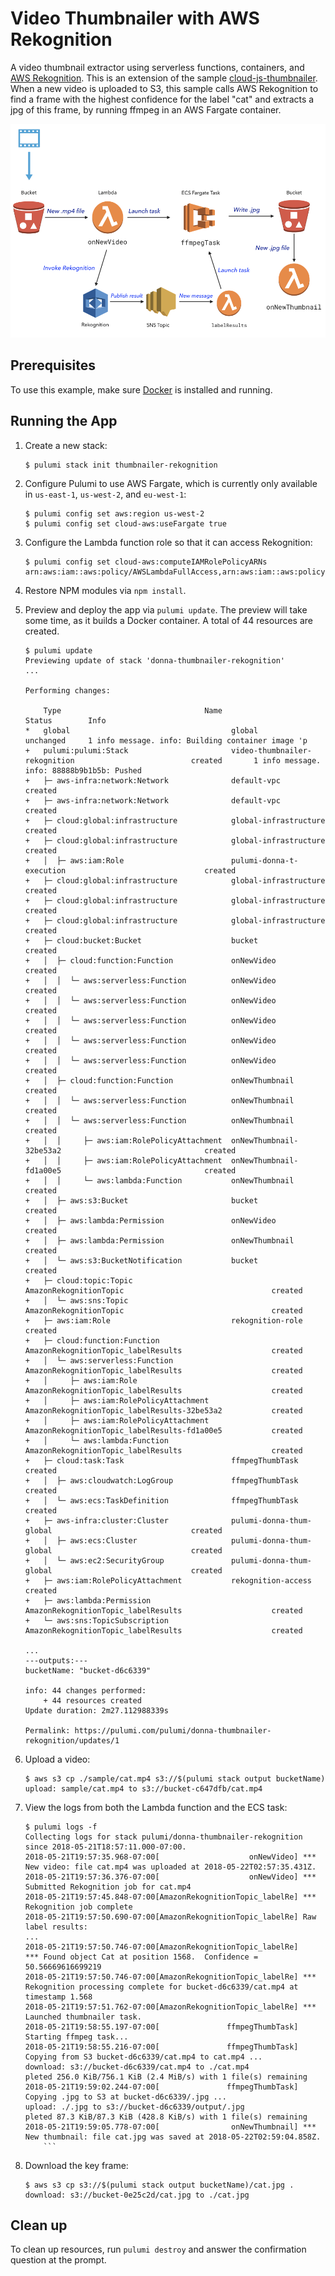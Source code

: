 # Video Thumbnailer with AWS Rekognition

A video thumbnail extractor using serverless functions, containers, and [AWS Rekognition](https://aws.amazon.com/rekognition/). This is an extension of the sample [cloud-js-thumbnailer](../cloud-js-thumbnailer). When a new video is uploaded to S3, this sample calls AWS Rekognition to find a frame with the highest confidence for the label "cat" and extracts a jpg of this frame, by running ffmpeg in an AWS Fargate container.

![When a new video is uploaded, extract a thumbnail using AWS Rekognition](thumbnailer-rekognition-diagram.png)

## Prerequisites

To use this example, make sure [Docker](https://docs.docker.com/engine/installation/) is installed and running.

## Running the App

1.  Create a new stack:

    ```
    $ pulumi stack init thumbnailer-rekognition
    ```

1.  Configure Pulumi to use AWS Fargate, which is currently only available in `us-east-1`, `us-west-2`, and `eu-west-1`:

    ```
    $ pulumi config set aws:region us-west-2
    $ pulumi config set cloud-aws:useFargate true
    ```

1.  Configure the Lambda function role so that it can access Rekognition:

    ```
    $ pulumi config set cloud-aws:computeIAMRolePolicyARNs arn:aws:iam::aws:policy/AWSLambdaFullAccess,arn:aws:iam::aws:policy/AmazonEC2ContainerServiceFullAccess,arn:aws:iam::aws:policy/AmazonRekognitionFullAccess
    ```

1.  Restore NPM modules via `npm install`.

1.  Preview and deploy the app via `pulumi update`. The preview will take some time, as it builds a Docker container. A total of 44 resources are created.

    ```
    $ pulumi update
    Previewing update of stack 'donna-thumbnailer-rekognition'
    ...

    Performing changes:

        Type                                Name                                                         Status        Info
    *   global                                    global                                                 unchanged     1 info message. info: Building container image 'p
    +   pulumi:pulumi:Stack                       video-thumbnailer-rekognition                          created       1 info message. info: 88888b9b1b5b: Pushed
    +   ├─ aws-infra:network:Network              default-vpc                                            created
    +   ├─ aws-infra:network:Network              default-vpc                                            created
    +   ├─ cloud:global:infrastructure            global-infrastructure                                  created
    +   ├─ cloud:global:infrastructure            global-infrastructure                                  created
    +   │  ├─ aws:iam:Role                        pulumi-donna-t-execution                               created
    +   ├─ cloud:global:infrastructure            global-infrastructure                                  created
    +   ├─ cloud:global:infrastructure            global-infrastructure                                  created
    +   ├─ cloud:global:infrastructure            global-infrastructure                                  created
    +   ├─ cloud:bucket:Bucket                    bucket                                                 created
    +   │  ├─ cloud:function:Function             onNewVideo                                             created
    +   │  │  └─ aws:serverless:Function          onNewVideo                                             created
    +   │  │  └─ aws:serverless:Function          onNewVideo                                             created
    +   │  │  └─ aws:serverless:Function          onNewVideo                                             created
    +   │  │  └─ aws:serverless:Function          onNewVideo                                             created
    +   │  │  └─ aws:serverless:Function          onNewVideo                                             created
    +   │  ├─ cloud:function:Function             onNewThumbnail                                         created
    +   │  │  └─ aws:serverless:Function          onNewThumbnail                                         created
    +   │  │  └─ aws:serverless:Function          onNewThumbnail                                         created
    +   │  │     ├─ aws:iam:RolePolicyAttachment  onNewThumbnail-32be53a2                                created
    +   │  │     ├─ aws:iam:RolePolicyAttachment  onNewThumbnail-fd1a00e5                                created
    +   │  │     └─ aws:lambda:Function           onNewThumbnail                                         created
    +   │  ├─ aws:s3:Bucket                       bucket                                                 created
    +   │  ├─ aws:lambda:Permission               onNewVideo                                             created
    +   │  ├─ aws:lambda:Permission               onNewThumbnail                                         created
    +   │  └─ aws:s3:BucketNotification           bucket                                                 created
    +   ├─ cloud:topic:Topic                      AmazonRekognitionTopic                                 created
    +   │  └─ aws:sns:Topic                       AmazonRekognitionTopic                                 created
    +   ├─ aws:iam:Role                           rekognition-role                                       created
    +   ├─ cloud:function:Function                AmazonRekognitionTopic_labelResults                    created
    +   │  └─ aws:serverless:Function             AmazonRekognitionTopic_labelResults                    created
    +   │     ├─ aws:iam:Role                     AmazonRekognitionTopic_labelResults                    created
    +   │     ├─ aws:iam:RolePolicyAttachment     AmazonRekognitionTopic_labelResults-32be53a2           created
    +   │     ├─ aws:iam:RolePolicyAttachment     AmazonRekognitionTopic_labelResults-fd1a00e5           created
    +   │     └─ aws:lambda:Function              AmazonRekognitionTopic_labelResults                    created
    +   ├─ cloud:task:Task                        ffmpegThumbTask                                        created
    +   │  ├─ aws:cloudwatch:LogGroup             ffmpegThumbTask                                        created
    +   │  └─ aws:ecs:TaskDefinition              ffmpegThumbTask                                        created
    +   ├─ aws-infra:cluster:Cluster              pulumi-donna-thum-global                               created
    +   │  ├─ aws:ecs:Cluster                     pulumi-donna-thum-global                               created
    +   │  └─ aws:ec2:SecurityGroup               pulumi-donna-thum-global                               created
    +   ├─ aws:iam:RolePolicyAttachment           rekognition-access                                     created
    +   ├─ aws:lambda:Permission                  AmazonRekognitionTopic_labelResults                    created
    +   └─ aws:sns:TopicSubscription              AmazonRekognitionTopic_labelResults                    created

    ...
    ---outputs:---
    bucketName: "bucket-d6c6339"

    info: 44 changes performed:
        + 44 resources created
    Update duration: 2m27.112988339s

    Permalink: https://pulumi.com/pulumi/donna-thumbnailer-rekognition/updates/1
    ```

1.  Upload a video:

    ```
    $ aws s3 cp ./sample/cat.mp4 s3://$(pulumi stack output bucketName)
    upload: sample/cat.mp4 to s3://bucket-c647dfb/cat.mp4
    ```

1.  View the logs from both the Lambda function and the ECS task:

    ```
    $ pulumi logs -f
    Collecting logs for stack pulumi/donna-thumbnailer-rekognition since 2018-05-21T18:57:11.000-07:00.
    2018-05-21T19:57:35.968-07:00[                    onNewVideo] *** New video: file cat.mp4 was uploaded at 2018-05-22T02:57:35.431Z.
    2018-05-21T19:57:36.376-07:00[                    onNewVideo] *** Submitted Rekognition job for cat.mp4
    2018-05-21T19:57:45.848-07:00[AmazonRekognitionTopic_labelRe] *** Rekognition job complete
    2018-05-21T19:57:50.690-07:00[AmazonRekognitionTopic_labelRe] Raw label results: 
    ...
    2018-05-21T19:57:50.746-07:00[AmazonRekognitionTopic_labelRe]     *** Found object Cat at position 1568.  Confidence = 50.56669616699219
    2018-05-21T19:57:50.746-07:00[AmazonRekognitionTopic_labelRe] *** Rekognition processing complete for bucket-d6c6339/cat.mp4 at timestamp 1.568
    2018-05-21T19:57:51.762-07:00[AmazonRekognitionTopic_labelRe] *** Launched thumbnailer task.
    2018-05-21T19:58:55.197-07:00[               ffmpegThumbTask] Starting ffmpeg task...
    2018-05-21T19:58:55.216-07:00[               ffmpegThumbTask] Copying from S3 bucket-d6c6339/cat.mp4 to cat.mp4 ...
    download: s3://bucket-d6c6339/cat.mp4 to ./cat.mp4                pleted 256.0 KiB/756.1 KiB (2.4 MiB/s) with 1 file(s) remaining
    2018-05-21T19:59:02.244-07:00[               ffmpegThumbTask] Copying .jpg to S3 at bucket-d6c6339/.jpg ...
    upload: ./.jpg to s3://bucket-d6c6339/output/.jpg                 pleted 87.3 KiB/87.3 KiB (428.8 KiB/s) with 1 file(s) remaining
    2018-05-21T19:59:05.778-07:00[                onNewThumbnail] *** New thumbnail: file cat.jpg was saved at 2018-05-22T02:59:04.858Z.
        ```

1.  Download the key frame:

    ```
    $ aws s3 cp s3://$(pulumi stack output bucketName)/cat.jpg .
    download: s3://bucket-0e25c2d/cat.jpg to ./cat.jpg            
    ```

## Clean up

To clean up resources, run `pulumi destroy` and answer the confirmation question at the prompt.
